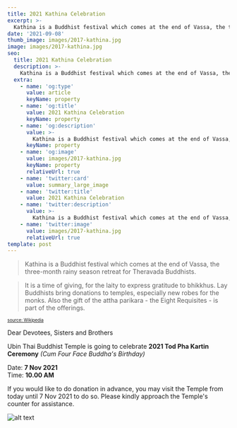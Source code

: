 ```yaml
---
title: 2021 Kathina Celebration
excerpt: >-
  Kathina is a Buddhist festival which comes at the end of Vassa, the three-month rainy season retreat for Theravada Buddhists.
date: '2021-09-08'
thumb_image: images/2017-kathina.jpg
image: images/2017-kathina.jpg
seo:
  title: 2021 Kathina Celebration
  description: >-
    Kathina is a Buddhist festival which comes at the end of Vassa, the three-month rainy season retreat for Theravada Buddhists.
  extra:
    - name: 'og:type'
      value: article
      keyName: property
    - name: 'og:title'
      value: 2021 Kathina Celebration
      keyName: property
    - name: 'og:description'
      value: >-
        Kathina is a Buddhist festival which comes at the end of Vassa, the three-month rainy season retreat for Theravada Buddhists.
      keyName: property
    - name: 'og:image'
      value: images/2017-kathina.jpg
      keyName: property
      relativeUrl: true
    - name: 'twitter:card'
      value: summary_large_image
    - name: 'twitter:title'
      value: 2021 Kathina Celebration
    - name: 'twitter:description'
      value: >-
        Kathina is a Buddhist festival which comes at the end of Vassa, the three-month rainy season retreat for Theravada Buddhists.
    - name: 'twitter:image'
      value: images/2017-kathina.jpg
      relativeUrl: true
template: post
---
```


> Kathina is a Buddhist festival which comes at the end of Vassa, the three-month rainy season retreat for Theravada Buddhists.

> It is a time of giving, for the laity to express gratitude to bhikkhus. Lay Buddhists bring donations to temples, especially new robes for the monks. Also the gift of the attha parikara - the Eight Requisites - is part of the offerings.

<sub><sup>[source: Wikipedia](https://en.wikipedia.org/wiki/Kathina)</sup></sub>

Dear Devotees, Sisters and Brothers

Ubin Thai Buddhist Temple is going to celebrate **2021 Tod Pha Kartin Ceremony** _(Cum Four Face Buddha's Birthday)_

Date: **7 Nov 2021**  
Time: **10.00 AM**

If you would like to do donation in advance, you may visit the Temple from today until 7 Nov 2021 to do so. Please kindly approach the Temple's counter for assistance.

![alt text](/images/2021-Kathina-brochure.jpg '2021 Kathina brochure')
